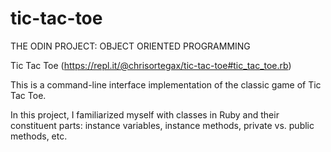 # tic-tac-toe
THE ODIN PROJECT: OBJECT ORIENTED PROGRAMMING

Tic Tac Toe (https://repl.it/@chrisortegax/tic-tac-toe#tic_tac_toe.rb)

This is a command-line interface implementation of the classic game of Tic Tac Toe.

In this project, I familiarized myself with classes in Ruby and their constituent parts: instance variables, instance methods, private vs. public methods, etc.